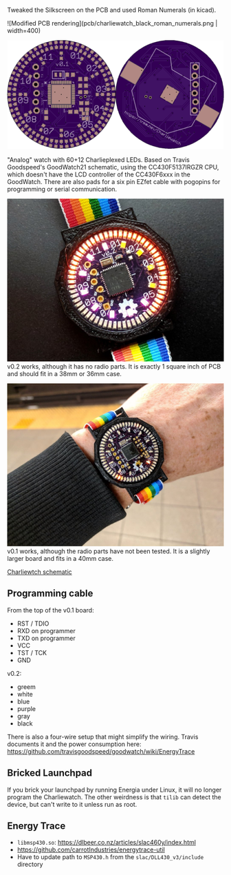 Tweaked the Silkscreen on the PCB and used Roman Numerals (in kicad).

![Modified PCB rendering](pcb/charliewatch_black_roman_numerals.png | width=400)

![Watch rendering](watch.png)

"Analog" watch with 60+12 Charlieplexed LEDs. Based on Travis Goodspeed's
GoodWatch21 schematic, using the CC430F5137IRGZR CPU, which doesn't
have the LCD controller of the CC430F6xxx in the GoodWatch. There are
also pads for a six pin EZfet cable with pogopins for programming or
serial communication.

![v0.2 board, populated](images/v0.2.jpg)
v0.2 works, although it has no radio parts.  It is exactly 1 square inch
of PCB and should fit in a 38mm or 36mm case.


![v0.1 board](images/v0.1.jpg)
v0.1 works, although the radio parts have not been tested.  It is a slightly
larger board and fits in a 40mm case.

[Charliewtch schematic](datasheets/charliewatch.pdf)

Programming cable
-----

From the top of the v0.1 board:
* RST / TDIO
* RXD on programmer
* TXD on programmer
* VCC
* TST / TCK
* GND

v0.2:
* greem
* white
* blue
* purple
* gray
* black


There is also a four-wire setup that might simplify the wiring.
Travis documents it and the power consumption here:
https://github.com/travisgoodspeed/goodwatch/wiki/EnergyTrace

Bricked Launchpad
-----

If you brick your launchpad by running Energia under Linux, it will no
longer program the Charliewatch.  The other weirdness is that `tilib`
can detect the device, but can't write to it unless run as root.

Energy Trace
----
* `libmsp430.so`: https://dlbeer.co.nz/articles/slac460y/index.html
* https://github.com/carrotIndustries/energytrace-util
* Have to update path to `MSP430.h` from the `slac/DLL430_v3/include` directory


